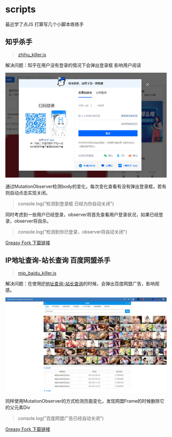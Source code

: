 # scripts
最近学了点JS 打算写几个小脚本练练手

## 知乎杀手

> [zhihu_killer.js](https://github.com/wuuconix/scripts/blob/main/zhihu_killer/zhihu_killer.js)

解决问题：知乎在用户没有登录的情况下会弹出登录框 影响用户阅读

![知乎登录框.jpg](zhihu_killer/assets/%E7%9F%A5%E4%B9%8E%E7%99%BB%E5%BD%95%E6%A1%86.jpg)

通过MutationObserver检测body的变化，每次变化查看有没有弹出登录框，若有则自动点击实现关闭。

> console.log("检测到登录框 已经为你自动关闭")

同时考虑到一些用户已经登录，observer将首先查看用户登录状况，如果已经登录，observer将自杀。

> console.log("检测到你已登录，observer将自动关闭")

[Greasy Fork 下载链接](https://greasyfork.org/zh-CN/scripts/443070-zhihu-killer)

## IP地址查询-站长查询 百度网盟杀手

> [mip_baidu_killer.js](https://github.com/wuuconix/scripts/blob/main/mip_baidu_killer/mip_baidu_killer.js )

解决问题：在使用[IP地址查询-站长查询](http://mip.chinaz.com/)的时候，会弹出百度网盟广告，影响观感。

![mip百度网盟广告.jpg](mip_baidu_killer/assets/mip%E7%BD%91%E7%9B%9F%E5%B9%BF%E5%91%8A.jpg)

同样使用MutationObserver的方式检测页面变化，发现网盟Frame的时候删除它的父元素Div

> console.log("百度网盟广告已经自动关闭")

[Greasy Fork 下载链接](https://greasyfork.org/zh-CN/scripts/443073-mip-baidu-killer-js)